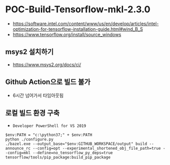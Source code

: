 # POC-Build-Tensorflow-mkl-2.3.0

- https://software.intel.com/content/www/us/en/develop/articles/intel-optimization-for-tensorflow-installation-guide.html#wind_B_S
- https://www.tensorflow.org/install/source_windows


## msys2 설치하기
- https://www.msys2.org/docs/ci/

## Github Action으로 빌드 불가
- 6시간 넘어가서 타임아웃됨

## 로컬 빌드 환경 구축
- `Developer PowerShell for VS 2019` 
```
$env:PATH = "c:\python37;" + $env:PATH
python ./configure.py
./bazel.exe --output_base="$env:GITHUB_WORKSPACE/output" build --announce_rc --config=opt --experimental_shortened_obj_file_path=true --config=mkl --define=no_tensorflow_py_deps=true tensorflow/tools/pip_package:build_pip_package
```
